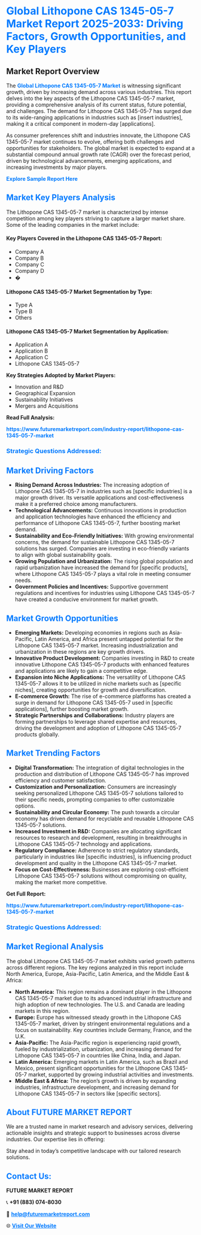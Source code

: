 <h1 style="color: #007BFF;">Global Lithopone CAS 1345-05-7 Market Report 2025-2033: Driving Factors, Growth Opportunities, and Key Players</h1>

<section id="overview">
<h2>Market Report Overview</h2>
<p>The <a href="https://www.futuremarketreport.com/industry-report/lithopone-cas-1345-05-7-market" style="color: #007BFF; text-decoration: none;"><strong>Global Lithopone CAS 1345-05-7 Market</strong></a> is witnessing significant growth, driven by increasing demand across various industries. This report delves into the key aspects of the Lithopone CAS 1345-05-7 market, providing a comprehensive analysis of its current status, future potential, and challenges. The demand for Lithopone CAS 1345-05-7 has surged due to its wide-ranging applications in industries such as [insert industries], making it a critical component in modern-day [applications].</p>
<p>As consumer preferences shift and industries innovate, the Lithopone CAS 1345-05-7 market continues to evolve, offering both challenges and opportunities for stakeholders. The global market is expected to expand at a substantial compound annual growth rate (CAGR) over the forecast period, driven by technological advancements, emerging applications, and increasing investments by major players.</p>
</section>

<section id="overview">
<p><a href="https://www.futuremarketreport.com/request-sample/reportId=112583" style="color: #007BFF; text-decoration: none;"><strong>Explore Sample Report Here</strong></a></p>
</section>

<section id="key-players">
<h2 style="color: #007BFF;">Market Key Players Analysis</h2>
<p>The Lithopone CAS 1345-05-7 market is characterized by intense competition among key players striving to capture a larger market share. Some of the leading companies in the market include:</p>
<h4>Key Players Covered in the Lithopone CAS 1345-05-7 Report:</h4>
<ul><li>Company A</li><li>Company B</li><li>Company C</li><li>Company D</li><li>�</li></ul>
<h4>Lithopone CAS 1345-05-7 Market Segmentation by Type:</h4>
<ul><li>Type A</li><li>Type B</li><li>Others</li></ul>

<h4>Lithopone CAS 1345-05-7 Market Segmentation by Application:</h4>
<ul><li>Application A</li><li>Application B</li><li>Application C</li><li>Lithopone CAS 1345-05-7</li></ul>
<p><strong>Key Strategies Adopted by Market Players:</strong></p>
<ul>
<li>Innovation and R&D</li>
<li>Geographical Expansion</li>
<li>Sustainability Initiatives</li>
<li>Mergers and Acquisitions</li>
</ul>
</section>

<section>
<p><strong>Read Full Analysis: </strong></p><a href="https://www.futuremarketreport.com/industry-report/lithopone-cas-1345-05-7-market" style="color: #007BFF; text-decoration: none;"><strong>https://www.futuremarketreport.com/industry-report/lithopone-cas-1345-05-7-market</strong></a>
<h3 style="color: #007BFF;">Strategic Questions Addressed:</h3>
</section>

<section id="driving-factors">
<h2 style="color: #007BFF;">Market Driving Factors</h2>
<ul>
<li><strong>Rising Demand Across Industries:</strong> The increasing adoption of Lithopone CAS 1345-05-7 in industries such as [specific industries] is a major growth driver. Its versatile applications and cost-effectiveness make it a preferred choice among manufacturers.</li>
<li><strong>Technological Advancements:</strong> Continuous innovations in production and application technologies have enhanced the efficiency and performance of Lithopone CAS 1345-05-7, further boosting market demand.</li>
<li><strong>Sustainability and Eco-Friendly Initiatives:</strong> With growing environmental concerns, the demand for sustainable Lithopone CAS 1345-05-7 solutions has surged. Companies are investing in eco-friendly variants to align with global sustainability goals.</li>
<li><strong>Growing Population and Urbanization:</strong> The rising global population and rapid urbanization have increased the demand for [specific products], where Lithopone CAS 1345-05-7 plays a vital role in meeting consumer needs.</li>
<li><strong>Government Policies and Incentives:</strong> Supportive government regulations and incentives for industries using Lithopone CAS 1345-05-7 have created a conducive environment for market growth.</li>
</ul>
</section>

<section id="growth-opportunities">
<h2 style="color: #007BFF;">Market Growth Opportunities</h2>
<ul>
<li><strong>Emerging Markets:</strong> Developing economies in regions such as Asia-Pacific, Latin America, and Africa present untapped potential for the Lithopone CAS 1345-05-7 market. Increasing industrialization and urbanization in these regions are key growth drivers.</li>
<li><strong>Innovative Product Development:</strong> Companies investing in R&D to create innovative Lithopone CAS 1345-05-7 products with enhanced features and applications are likely to gain a competitive edge.</li>
<li><strong>Expansion into Niche Applications:</strong> The versatility of Lithopone CAS 1345-05-7 allows it to be utilized in niche markets such as [specific niches], creating opportunities for growth and diversification.</li>
<li><strong>E-commerce Growth:</strong> The rise of e-commerce platforms has created a surge in demand for Lithopone CAS 1345-05-7 used in [specific applications], further boosting market growth.</li>
<li><strong>Strategic Partnerships and Collaborations:</strong> Industry players are forming partnerships to leverage shared expertise and resources, driving the development and adoption of Lithopone CAS 1345-05-7 products globally.</li>
</ul>
</section>

<section id="trending-factors">
<h2 style="color: #007BFF;">Market Trending Factors</h2>
<ul>
<li><strong>Digital Transformation:</strong> The integration of digital technologies in the production and distribution of Lithopone CAS 1345-05-7 has improved efficiency and customer satisfaction.</li>
<li><strong>Customization and Personalization:</strong> Consumers are increasingly seeking personalized Lithopone CAS 1345-05-7 solutions tailored to their specific needs, prompting companies to offer customizable options.</li>
<li><strong>Sustainability and Circular Economy:</strong> The push towards a circular economy has driven demand for recyclable and reusable Lithopone CAS 1345-05-7 solutions.</li>
<li><strong>Increased Investment in R&D:</strong> Companies are allocating significant resources to research and development, resulting in breakthroughs in Lithopone CAS 1345-05-7 technology and applications.</li>
<li><strong>Regulatory Compliance:</strong> Adherence to strict regulatory standards, particularly in industries like [specific industries], is influencing product development and quality in the Lithopone CAS 1345-05-7 market.</li>
<li><strong>Focus on Cost-Effectiveness:</strong> Businesses are exploring cost-efficient Lithopone CAS 1345-05-7 solutions without compromising on quality, making the market more competitive.</li>
</ul>
</section>

<section>
<p><strong>Get Full Report: </strong></p><a href="https://www.futuremarketreport.com/industry-report/lithopone-cas-1345-05-7-market" style="color: #007BFF; text-decoration: none;"><strong>https://www.futuremarketreport.com/industry-report/lithopone-cas-1345-05-7-market</strong></a>
<h3 style="color: #007BFF;">Strategic Questions Addressed:</h3>
</section>


<section id="regional-analysis">
<h2 style="color: #007BFF;">Market Regional Analysis</h2>
<p>The global Lithopone CAS 1345-05-7 market exhibits varied growth patterns across different regions. The key regions analyzed in this report include North America, Europe, Asia-Pacific, Latin America, and the Middle East & Africa:</p>
<ul>
<li><strong>North America:</strong> This region remains a dominant player in the Lithopone CAS 1345-05-7 market due to its advanced industrial infrastructure and high adoption of new technologies. The U.S. and Canada are leading markets in this region.</li>
<li><strong>Europe:</strong> Europe has witnessed steady growth in the Lithopone CAS 1345-05-7 market, driven by stringent environmental regulations and a focus on sustainability. Key countries include Germany, France, and the U.K.</li>
<li><strong>Asia-Pacific:</strong> The Asia-Pacific region is experiencing rapid growth, fueled by industrialization, urbanization, and increasing demand for Lithopone CAS 1345-05-7 in countries like China, India, and Japan.</li>
<li><strong>Latin America:</strong> Emerging markets in Latin America, such as Brazil and Mexico, present significant opportunities for the Lithopone CAS 1345-05-7 market, supported by growing industrial activities and investments.</li>
<li><strong>Middle East & Africa:</strong> The region’s growth is driven by expanding industries, infrastructure development, and increasing demand for Lithopone CAS 1345-05-7 in sectors like [specific sectors].</li>
</ul>
</section>

<footer>
<h2 style="color: #007BFF;">About FUTURE MARKET REPORT</h2>
<p>We are a trusted name in market research and advisory services, delivering actionable insights and strategic support to businesses across diverse industries. Our expertise lies in offering:</p>

<p>Stay ahead in today’s competitive landscape with our tailored research solutions.</p>

<h2 style="color: #007BFF;">Contact Us:</h2>
<p><strong>FUTURE MARKET REPORT</strong></p>
<p>📞 <strong>+91 (883) 074-8030</strong></p>
<p>📧 <strong><a href="mailto:help@futuremarketreport.com" style="color: #007BFF;">help@futuremarketreport.com</a></strong></p>
<p>🌐 <strong><a href="https://www.futuremarketreport.com/" style="color: #007BFF;">Visit Our Website</a></strong></p>
</footer>